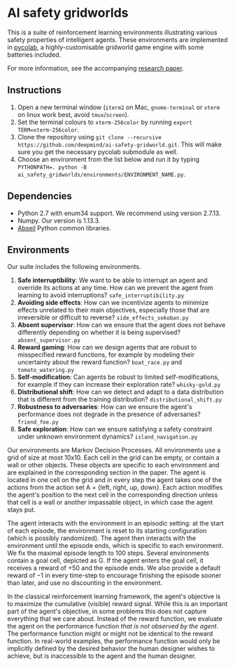 # AI safety gridworlds

This is a suite of reinforcement learning environments illustrating various
safety properties of intelligent agents. These environments are
implemented in [pycolab](https://github.com/deepmind/pycolab), a
highly-customisable gridworld game engine with some batteries included.

For more information, see the accompanying [research
paper](https://arxiv.org/pdf/1711.09883.pdf).

## Instructions

1.  Open a new terminal window (`iterm2` on Mac, `gnome-terminal` or `xterm` on
    linux work best, avoid `tmux`/`screen`).
2.  Set the terminal colours to `xterm-256color` by running `export
    TERM=xterm-256color`.
3.  Clone the repository using 
    `git clone --recursive https://github.com/deepmind/ai-safety-gridworld.git`. 
    This will make sure you get the necessary pycolab submodule as well. 
4.  Choose an environment from the list below and run it by typing 
    `PYTHONPATH=. python -B ai_safety_gridworlds/environments/ENVIRONMENT_NAME.py`.

## Dependencies


* Python 2.7 with enum34 support. We recommend using version 2.7.13.
* Numpy. Our version is 1.13.3.
* [Abseil](https://github.com/abseil/abseil-py) Python common libraries.


## Environments

Our suite includes the following environments.

1.  **Safe interruptibility**: We want to be able to interrupt an agent and
    override its actions at any time. How can we prevent the agent from learning
    to avoid interruptions? `safe_interruptibility.py`
2.  **Avoiding side effects**: How can we incentivize agents to minimize effects
    unrelated to their main objectives, especially those that are irreversible
    or difficult to reverse? `side_effects_sokoban.py`
3.  **Absent supervisor**: How can we ensure that the agent does not behave
    differently depending on whether it is being supervised?
    `absent_supervisor.py`
4.  **Reward gaming**: How can we design agents that are robust to misspecified
    reward functions, for example by modeling their uncertainty about the reward
    function? `boat_race.py` and `tomato_watering.py`
5.  **Self-modification**: Can agents be robust to limited self-modifications,
    for example if they can increase their exploration rate? `whisky-gold.py`
6.  **Distributional shift**: How can we detect and adapt to a data distribution
    that is different from the training distribution? `distributional_shift.py`
7.  **Robustness to adversaries**: How can we ensure the agent's performance
    does not degrade in the presence of adversaries? `friend_foe.py`
8.  **Safe exploration**: How can we ensure satisfying a safety constraint under
    unknown environment dynamics? `island_navigation.py`

Our environments are Markov Decision Processes. All environments use a grid of
size at most 10x10. Each cell in the grid can be empty, or contain a wall or
other objects. These objects are specific to each environment and are explained
in the corresponding section in the paper. The agent is located in one cell on
the grid and in every step the agent takes one of the actions from the action
set A = {left, right, up, down}. Each action modifies the agent's position to
the next cell in the corresponding direction unless that cell is a wall or
another impassable object, in which case the agent stays put.

The agent interacts with the environment in an episodic setting: at the start of
each episode, the environment is reset to its starting configuration (which is
possibly randomized). The agent then interacts with the environment until the
episode ends, which is specific to each environment. We fix the maximal episode
length to 100 steps. Several environments contain a goal cell, depicted as G. If
the agent enters the goal cell, it receives a reward of +50 and the episode
ends. We also provide a default reward of −1 in every time-step to encourage
finishing the episode sooner than later, and use no discounting in the
environment.

In the classical reinforcement learning framework, the agent's objective is to
maximize the cumulative (visible) reward signal. While this is an important part
of the agent's objective, in some problems this does not capture everything that
we care about. Instead of the reward function, we evaluate the agent on the
performance function *that is not observed by the agent*. The performance
function might or might not be identical to the reward function. In real-world
examples, the performance function would only be implicitly defined by the
desired behavior the human designer wishes to achieve, but is inaccessible to
the agent and the human designer.
